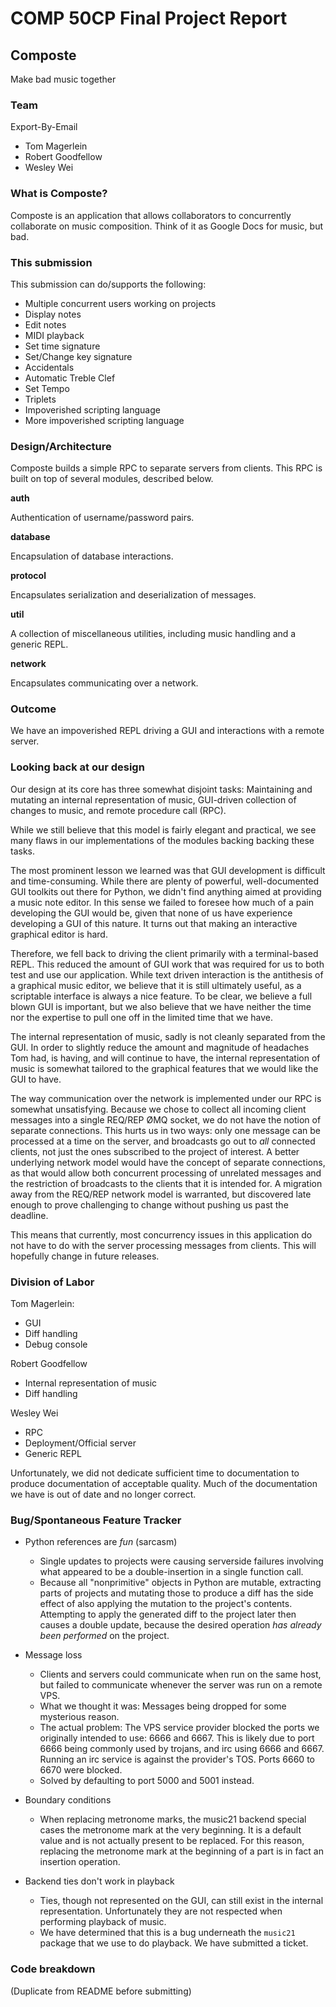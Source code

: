 # COMP 50CP Final Project Report

## Composte

Make bad music together

### Team

Export-By-Email

* Tom Magerlein
* Robert Goodfellow
* Wesley Wei

### What is Composte?

Composte is an application that allows collaborators to concurrently
collaborate on music composition. Think of it as Google Docs for music, but
bad.

### This submission

This submission can do/supports the following:

* Multiple concurrent users working on projects
* Display notes
* Edit notes
* MIDI playback
* Set time signature
* Set/Change key signature
* Accidentals
* Automatic Treble Clef
* Set Tempo
* Triplets
* Impoverished scripting language
* More impoverished scripting language

### Design/Architecture

Composte builds a simple RPC to separate servers from clients. This RPC is
built on top of several modules, described below.

__auth__

Authentication of username/password pairs.

__database__

Encapsulation of database interactions.

__protocol__

Encapsulates serialization and deserialization of messages.

__util__

A collection of miscellaneous utilities, including music handling and a
generic REPL.

__network__

Encapsulates communicating over a network.

### Outcome

We have an impoverished REPL driving a GUI and interactions with a remote
server.

### Looking back at our design

Our design at its core has three somewhat disjoint tasks: Maintaining and
mutating an internal representation of music, GUI-driven collection of changes
to music, and remote procedure call (RPC).

While we still believe that this model is fairly elegant and practical, we see
many flaws in our implementations of the modules backing backing these tasks.

The most prominent lesson we learned was that GUI development is difficult and
time-consuming. While there are plenty of powerful, well-documented GUI
toolkits out there for Python, we didn't find anything aimed at providing a
music note editor. In this sense we failed to foresee how much of a pain
developing the GUI would be, given that none of us have experience developing
a GUI of this nature. It turns out that making an interactive graphical editor
is hard.

Therefore, we fell back to driving the client primarily with a terminal-based
REPL. This reduced the amount of GUI work that was required for us to both
test and use our application. While text driven interaction is the antithesis
of a graphical music editor, we believe that it is still ultimately useful, as
a scriptable interface is always a nice feature. To be clear, we believe a
full blown GUI is important, but we also believe that we have neither the time
nor the expertise to pull one off in the limited time that we have.

The internal representation of music, sadly is not cleanly separated from the
GUI. In order to slightly reduce the amount and magnitude of headaches Tom
had, is having, and will continue to have, the internal representation of
music is somewhat tailored to the graphical features that we would like the
GUI to have.

The way communication over the network is implemented under our RPC is
somewhat unsatisfying. Because we chose to collect all incoming client
messages into a single REQ/REP ØMQ socket, we do not have the notion of
separate connections. This hurts us in two ways: only one message can be
processed at a time on the server, and broadcasts go out to _all_ connected
clients, not just the ones subscribed to the project of interest. A better
underlying network model would have the concept of separate connections, as
that would allow both concurrent processing of unrelated messages and the
restriction of broadcasts to the clients that it is intended for. A migration
away from the REQ/REP network model is warranted, but discovered late enough
to prove challenging to change without pushing us past the deadline.

This means that currently, most concurrency issues in this application do not
have to do with the server processing messages from clients. This will
hopefully change in future releases.

### Division of Labor

Tom Magerlein:
* GUI
* Diff handling
* Debug console

Robert Goodfellow
* Internal representation of music
* Diff handling

Wesley Wei
* RPC
* Deployment/Official server
* Generic REPL

Unfortunately, we did not dedicate sufficient time to documentation to produce
documentation of acceptable quality. Much of the documentation we have is out
of date and no longer correct.

### Bug/Spontaneous Feature Tracker

* Python references are _fun_ (sarcasm)
    * Single updates to projects were causing serverside failures involving
      what appeared to be a double-insertion in a single function call.
    * Because all "nonprimitive" objects in Python are mutable, extracting
      parts of projects and mutating those to produce a diff has the side
      effect of also applying the mutation to the project's contents.
      Attempting to apply the generated diff to the project later then causes
      a double update, because the desired operation _has already been
      performed_ on the project.

* Message loss
    * Clients and servers could communicate when run on the same host, but
      failed to communicate whenever the server was run on a remote VPS.
    * What we thought it was: Messages being dropped for some mysterious
      reason.
    * The actual problem: The VPS service provider blocked the ports we
      originally intended to use: 6666 and 6667. This is likely due to port
      6666 being commonly used by trojans, and irc using 6666 and 6667.
      Running an irc service is against the provider's TOS. Ports 6660 to 6670
      were blocked.
    * Solved by defaulting to port 5000 and 5001 instead.

* Boundary conditions
    * When replacing metronome marks, the music21 backend special cases the
      metronome mark at the very beginning. It is a default value and is not
      actually present to be replaced. For this reason, replacing the
      metronome mark at the beginning of a part is in fact an insertion
      operation.

* Backend ties don't work in playback
    * Ties, though not represented on the GUI, can still exist in the internal
      representation. Unfortunately they are not respected when performing
      playback of music.
    * We have determined that this is a bug underneath the `music21` package
      that we use to do playback. We have submitted a ticket.

### Code breakdown

(Duplicate from README before submitting)

